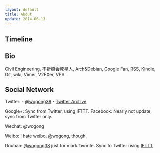 ```yaml
---
layout: default
title: About
update: 2014-06-13
---
```


## Timeline

## Bio
Civil Engineering, 不折腾会死星人, Arch&Debian, Google Fan, RSS, Kindle, Git, wiki, Vimer, V2EXer, VPS

## Social Network
Twitter: 
    - [@wogong38](https://twitter.com/wogong38)
    - [Twitter Archive](https://googledrive.com/host/0BwpUrJ713Y8MNi1fUGQtSU4wdWc/)

Google+:
    Sync from Twitter, using IFTTT.
Facebook:
    Nearly not update, sync from Twitter only.

Wechat:
    @wogong

Weibo:
    I hate weibo, @wogong, though.

Douban:
    [@wogong38](http://www.douban.com/people/wogong38/) just for mark favorite.
    Sync to Twitter using [IFTTT](http://ifttt.com)

